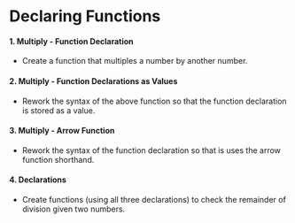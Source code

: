 # Declaring Functions

#### 1. Multiply - Function Declaration
* Create a function that multiples a number by another number.

#### 2. Multiply - Function Declarations as Values
* Rework the syntax of the above function so that the function declaration is stored as a value.

#### 3. Multiply - Arrow Function
* Rework the syntax of the function declaration so that is uses the arrow function shorthand.

#### 4. Declarations
* Create functions (using all three declarations) to check the remainder of division given two numbers.
